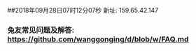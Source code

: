 ##2018年09月28日07时12分07秒 新址: 159.65.42.147
### 兔友常见问题及解答: https://github.com/wanggonging/d/blob/w/FAQ.md
